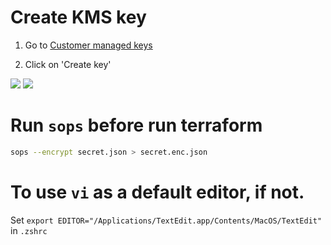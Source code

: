 # Create KMS key

1. Go to [Customer managed keys](https://us-east-2.console.aws.amazon.com/kms/home?region=us-east-2#/kms/keys)

2. Click on 'Create key'

<img src="images/bucket1.png" />
<img src="images/bucket2.png" />

# Run `sops` before run terraform

```bash
sops --encrypt secret.json > secret.enc.json
```

# To use `vi` as a default editor, if not.

Set `export EDITOR="/Applications/TextEdit.app/Contents/MacOS/TextEdit"` in `.zshrc`
